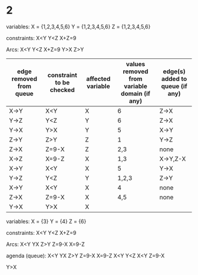 # 2
variables:
X = {1,2,3,4,5,6}
Y = {1,2,3,4,5,6}
Z = {1,2,3,4,5,6}

constraints:
X<Y
Y<Z
X+Z=9

Arcs:
X<Y
Y<Z
X+Z=9
Y>X
Z>Y


| edge removed from queue | constraint to be checked | affected variable | values removed from variable domain (if any) | edge(s) added to queue (if any) |
|-------------------------|--------------------------|-------------------|----------------------------------------------|---------------------------------|
| X->Y                    | X<Y                      | X                 | 6                                            | Z->X                            |
| Y->Z                    | Y<Z                      | Y                 | 6                                            | Z->X                            |
| Y->X                    | Y>X                      | Y                 | 5                                            | X->Y                            |
| Z->Y                    | Z>Y                      | Z                 | 1                                            | Y->Z                            |
| Z->X                    | Z=9-X                    | Z                 | 2,3                                          | none                            |
| X->Z                    | X=9-Z                    | X                 | 1,3                                          | X->Y,Z-X                        |
| X->Y                    | X<Y                      | X                 | 5                                            | Y->X                            |
| Y->Z                    | Y<Z                      | Y                 | 1,2,3                                        | Z->Y                            |
| X->Y                    | X<Y                      | X                 | 4                                            |  none                           |
| Z->X                    | Z=9-X                    | X                 | 4,5                                          |  none                               |
| Y->X                         |   Y>X                   | X                  |                                               |                               |




variables:
X = {3}
Y = {4}
Z = {6}

constraints:
X<Y
Y<Z
X+Z=9

Arcs:
X<Y
Y<Z
Y>X
Z>Y
Z=9-X
X=9-Z

agenda (queue):
X<Y
Y<Z
Y>X
Z>Y
Z=9-X
X=9-Z
X<Y
Y<Z
X<Y
Z=9-X

Y>X